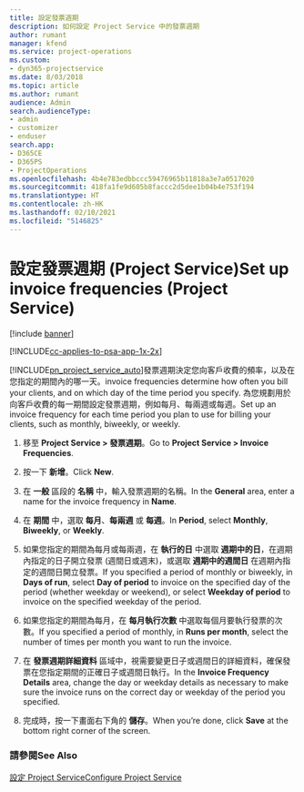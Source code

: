 ```yaml
---
title: 設定發票週期
description: 如何設定 Project Service 中的發票週期
author: rumant
manager: kfend
ms.service: project-operations
ms.custom:
- dyn365-projectservice
ms.date: 8/03/2018
ms.topic: article
ms.author: rumant
audience: Admin
search.audienceType:
- admin
- customizer
- enduser
search.app:
- D365CE
- D365PS
- ProjectOperations
ms.openlocfilehash: 4b4e783edbbccc59476965b11818a3e7a0517020
ms.sourcegitcommit: 418fa1fe9d605b8faccc2d5dee1b04b4e753f194
ms.translationtype: HT
ms.contentlocale: zh-HK
ms.lasthandoff: 02/10/2021
ms.locfileid: "5146825"
---
```

# <a name="set-up-invoice-frequencies-project-service"></a><span data-ttu-id="f9cf8-103">設定發票週期 (Project Service)</span><span class="sxs-lookup"><span data-stu-id="f9cf8-103">Set up invoice frequencies (Project Service)</span></span>

[!include [banner](../includes/psa-now-project-operations.md)]

[!INCLUDE[cc-applies-to-psa-app-1x-2x](../includes/cc-applies-to-psa-app-1x-2x.md)]

[!INCLUDE[pn_project_service_auto](../includes/pn-project-service-auto.md)]<span data-ttu-id="f9cf8-104">發票週期決定您向客戶收費的頻率，以及在您指定的期間內的哪一天。</span><span class="sxs-lookup"><span data-stu-id="f9cf8-104">invoice frequencies determine how often you bill your clients, and on which day of the time period you specify.</span></span> <span data-ttu-id="f9cf8-105">為您規劃用於向客戶收費的每一期間設定發票週期，例如每月、每兩週或每週。</span><span class="sxs-lookup"><span data-stu-id="f9cf8-105">Set up an invoice frequency for each time period you plan to use for billing your clients, such as monthly, biweekly, or weekly.</span></span>  
  
1.  <span data-ttu-id="f9cf8-106">移至 **Project Service > 發票週期**。</span><span class="sxs-lookup"><span data-stu-id="f9cf8-106">Go to **Project Service > Invoice Frequencies**.</span></span>  
  
2.  <span data-ttu-id="f9cf8-107">按一下 **新增**。</span><span class="sxs-lookup"><span data-stu-id="f9cf8-107">Click **New**.</span></span>  
  
3.  <span data-ttu-id="f9cf8-108">在 **一般** 區段的 **名稱** 中，輸入發票週期的名稱。</span><span class="sxs-lookup"><span data-stu-id="f9cf8-108">In the **General** area, enter a name for the invoice frequency in **Name**.</span></span>  
  
4.  <span data-ttu-id="f9cf8-109">在 **期間** 中，選取 **每月**、**每兩週** 或 **每週**。</span><span class="sxs-lookup"><span data-stu-id="f9cf8-109">In **Period**, select **Monthly**, **Biweekly**, or **Weekly**.</span></span>  
  
5.  <span data-ttu-id="f9cf8-110">如果您指定的期間為每月或每兩週，在 **執行的日** 中選取 **週期中的日**，在週期內指定的日子開立發票 (週間日或週末)，或選取 **週期中的週間日** 在週期內指定的週間日開立發票。</span><span class="sxs-lookup"><span data-stu-id="f9cf8-110">If you specified a period of monthly or biweekly, in **Days of run**, select **Day of period** to invoice on the specified day of the period (whether weekday or weekend), or select **Weekday of period** to invoice on the specified weekday of the period.</span></span>  
  
6.  <span data-ttu-id="f9cf8-111">如果您指定的期間為每月，在 **每月執行次數** 中選取每個月要執行發票的次數。</span><span class="sxs-lookup"><span data-stu-id="f9cf8-111">If you specified a period of monthly, in **Runs per month**, select the number of times per month you want to run the invoice.</span></span>  
  
7.  <span data-ttu-id="f9cf8-112">在 **發票週期詳細資料** 區域中，視需要變更日子或週間日的詳細資料，確保發票在您指定期間的正確日子或週間日執行。</span><span class="sxs-lookup"><span data-stu-id="f9cf8-112">In the **Invoice Frequency Details** area, change the day or weekday details as necessary to make sure the invoice runs on the correct day or weekday of the period you specified.</span></span>  
  
8.  <span data-ttu-id="f9cf8-113">完成時，按一下畫面右下角的 **儲存**。</span><span class="sxs-lookup"><span data-stu-id="f9cf8-113">When you’re done, click **Save** at the bottom right corner of the screen.</span></span>  
  
### <a name="see-also"></a><span data-ttu-id="f9cf8-114">請參閱</span><span class="sxs-lookup"><span data-stu-id="f9cf8-114">See Also</span></span>  
 [<span data-ttu-id="f9cf8-115">設定 Project Service</span><span class="sxs-lookup"><span data-stu-id="f9cf8-115">Configure Project Service</span></span>](../psa/configure.md)
